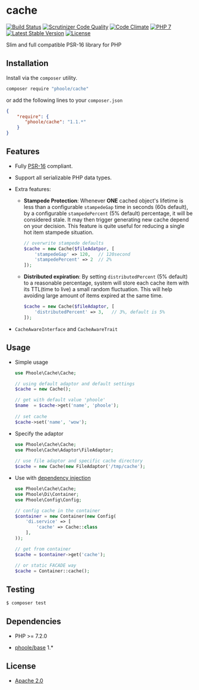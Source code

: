 # cache
[![Build Status](https://travis-ci.com/phoole/cache.svg?branch=master)](https://travis-ci.com/phoole/cache)
[![Scrutinizer Code Quality](https://scrutinizer-ci.com/g/phoole/cache/badges/quality-score.png?b=master)](https://scrutinizer-ci.com/g/phoole/cache/?branch=master)
[![Code Climate](https://codeclimate.com/github/phoole/cache/badges/gpa.svg)](https://codeclimate.com/github/phoole/cache)
[![PHP 7](https://img.shields.io/packagist/php-v/phoole/cache)](https://packagist.org/packages/phoole/cache)
[![Latest Stable Version](https://img.shields.io/github/v/release/phoole/cache)](https://packagist.org/packages/phoole/cache)
[![License](https://img.shields.io/github/license/phoole/cache)]()

Slim and full compatible PSR-16 library for PHP

Installation
---
Install via the `composer` utility.

```bash
composer require "phoole/cache"
```

or add the following lines to your `composer.json`

```json
{
    "require": {
       "phoole/cache": "1.1.*"
    }
}
```

Features
---

- Fully [PSR-16](https://www.php-fig.org/psr/psr-16/) compliant.

- Support all serializable PHP data types.

- Extra features:

  - **Stampede Protection**: Whenever **ONE** cached object's lifetime is less than
    a configurable `stampedeGap` time in seconds (60s default), by a configurable
    `stampedePercent` (5% default) percentage, it will be considered stale. It may
    then trigger generating new cache depend on your decision. This feature is quite
    useful for reducing a single hot item stampede situation.
    
    ```php
    // overwrite stampede defaults
    $cache = new Cache($fileAdatpor, [
        'stampedeGap' => 120,   // 120second
        'stampedePercent' => 2  // 2%
    ]);
    ```

  - **Distributed expiration**: By setting `distributedPercent` (5% default) to a 
    reasonable percentage, system will store each cache item with its TTL(time to 
    live) a small random fluctuation. This will help avoiding large amount of items
    expired at the same time.
    
    ```php
    $cache = new Cache($fileAdaptor, [
        'distributedPercent' => 3,   // 3%, default is 5%
    ]);
    ```

- `CacheAwareInterface` and `CacheAwareTrait`

Usage
--

- Simple usage

  ```php
  use Phoole\Cache\Cache;
  
  // using default adaptor and default settings
  $cache = new Cache();
  
  // get with default value 'phoole'
  $name  = $cache->get('name', 'phoole');
    
  // set cache
  $cache->set('name', 'wow');
  ```

- Specify the adaptor

  ```php
  use Phoole\Cache\Cache;
  use Phoole\Cache\Adaptor\FileAdaptor;
 
  // use file adaptor and specific cache directory 
  $cache = new Cache(new FileAdaptor('/tmp/cache');
  ```
  
- Use with [dependency injection](https://github.com/phoole/di)

  ```php
  use Phoole\Cache\Cache;
  use Phoole\Di\Container;
  use Phoole\Config\Config;
  
  // config cache in the container
  $container = new Container(new Config(
      'di.service' => [
          'cache' => Cache::class
      ],
  ));
  
  // get from container
  $cache = $container->get('cache');
  
  // or static FACADE way
  $cache = Container::cache();
  ```
  
Testing
---

```bash
$ composer test
```

Dependencies
---

- PHP >= 7.2.0

- [phoole/base](https://github.com/phoole/base) 1.*

License
---

- [Apache 2.0](https://www.apache.org/licenses/LICENSE-2.0)